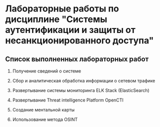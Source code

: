 # Лабораторные работы по дисциплине "Системы аутентификации и защиты от несанкционированного доступа"

## Список выполненных лабораторных работ

1. Получение сведений о системе

2. Сбор и аналитическая обработка информации о сетевом трафике

3. Развертывание системы мониторинга ELK Stack (ElasticSearch)

4. Развертывание Threat intelligence Platform OpenCTI

5. Создание ментальной карты

6. Использование метода OSINT